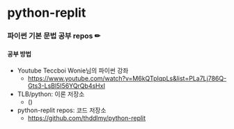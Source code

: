 # python-replit
### 파이썬 기본 문법 공부 repos ✏
#### 공부 방법
- Youtube Teccboi Wonie님의 파이썬 강좌
  * https://www.youtube.com/watch?v=M6kQTpIqpLs&list=PLa7Lj786Q-Gts3-LsBl5I56YQrQb4sHxI
- TLB/python: 이론 저장소
  * ()
- python-replit repos: 코드 저장소
  * https://github.com/thddlmy/python-replit